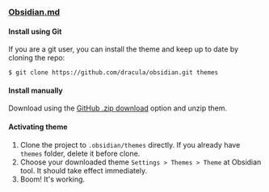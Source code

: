 ### [Obsidian.md](http://obsidian.md)

#### Install using Git

If you are a git user, you can install the theme and keep up to date by cloning the repo:

    $ git clone https://github.com/dracula/obsidian.git themes

#### Install manually

Download using the [GitHub .zip download](https://github.com/dracula/obsidian/archive/master.zip) option and unzip them.

#### Activating theme

1. Clone the project to `.obsidian/themes` directly. If you already have `themes` folder, delete it before clone.
2. Choose your downloaded theme `Settings > Themes > Theme` at Obsidian tool. It should take effect immediately.
3. Boom! It's working.
